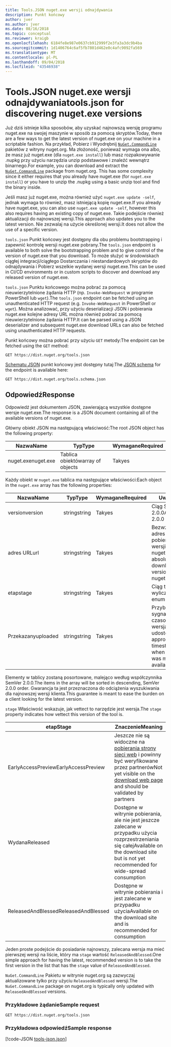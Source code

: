 ```yaml
---
title: Tools.JSON nuget.exe wersji odnajdywania
description: Punkt końcowy
author: jver
ms.author: jver
ms.date: 08/16/2018
ms.topic: conceptual
ms.reviewer: kraigb
ms.openlocfilehash: 6184fe8e987e0637cb912999f2e3fa3a3dc9b4ba
ms.sourcegitcommit: 1d1406764c6af5fb7801d462e0c4afc9092fa569
ms.translationtype: MT
ms.contentlocale: pl-PL
ms.lasthandoff: 09/04/2018
ms.locfileid: "43546938"
---
```

# <a name="toolsjson-for-discovering-nugetexe-versions"></a><span data-ttu-id="42094-103">Tools.JSON nuget.exe wersji odnajdywania</span><span class="sxs-lookup"><span data-stu-id="42094-103">tools.json for discovering nuget.exe versions</span></span>

<span data-ttu-id="42094-104">Już dziś istnieje kilka sposobów, aby uzyskać najnowszą wersję programu nuget.exe na swojej maszynie w sposób za pomocą skryptów.</span><span class="sxs-lookup"><span data-stu-id="42094-104">Today, there are a few ways to get the latest version of nuget.exe on your machine in a scriptable fashion.</span></span> <span data-ttu-id="42094-105">Na przykład, Pobierz i Wyodrębnij [ `NuGet.CommandLine` ](https://www.nuget.org/packages/NuGet.CommandLine/) pakietów z witryny nuget.org. Ma złożoność, ponieważ wymaga ona albo, że masz już nuget.exe (dla `nuget.exe install`) lub masz rozpakowywanie .nupkg przy użyciu narzędzia unzip podstawowe i znaleźć wewnątrz binarnego.</span><span class="sxs-lookup"><span data-stu-id="42094-105">For example, you can download and extract the [`NuGet.CommandLine`](https://www.nuget.org/packages/NuGet.CommandLine/) package from nuget.org. This has some complexity since it either requires that you already have nuget.exe (for `nuget.exe install`) or you have to unzip the .nupkg using a basic unzip tool and find the binary inside.</span></span>

<span data-ttu-id="42094-106">Jeśli masz już nuget.exe, można również użyć `nuget.exe update -self`, jednak wymaga to również, masz istniejącą kopię nuget.exe.</span><span class="sxs-lookup"><span data-stu-id="42094-106">If you already have nuget.exe, you can also use `nuget.exe update -self`, however this also requires having an existing copy of nuget.exe.</span></span> <span data-ttu-id="42094-107">Takie podejście również aktualizacji do najnowszej wersji.</span><span class="sxs-lookup"><span data-stu-id="42094-107">This approach also updates you to the latest version.</span></span> <span data-ttu-id="42094-108">Nie zezwalaj na użycie określonej wersji.</span><span class="sxs-lookup"><span data-stu-id="42094-108">It does not allow the use of a specific version.</span></span>

<span data-ttu-id="42094-109">`tools.json` Punkt końcowy jest dostępny dla obu problemu bootstrapping i zapewnić kontrolę wersji nuget.exe pobrany.</span><span class="sxs-lookup"><span data-stu-id="42094-109">The `tools.json` endpoint is available to both solve the bootstrapping problem and to give control of the version of nuget.exe that you download.</span></span> <span data-ttu-id="42094-110">To może służyć w środowiskach ciągłej integracji/ciągłego Dostarczania i niestandardowych skryptów do odnajdywania i Pobierz wszelkie wydanej wersji nuget.exe.</span><span class="sxs-lookup"><span data-stu-id="42094-110">This can be used in CI/CD environments or in custom scripts to discover and download any released version of nuget.exe.</span></span>

<span data-ttu-id="42094-111">`tools.json` Punktu końcowego można pobrać za pomocą nieuwierzytelnione żądania HTTP (np. `Invoke-WebRequest` w programie PowerShell lub `wget`).</span><span class="sxs-lookup"><span data-stu-id="42094-111">The `tools.json` endpoint can be fetched using an unauthenticated HTTP request (e.g. `Invoke-WebRequest` in PowerShell or `wget`).</span></span> <span data-ttu-id="42094-112">Można analizować, przy użyciu deserializacji JSON i pobierania nuget.exe kolejne adresy URL można również pobrać za pomocą nieuwierzytelnione żądania HTTP.</span><span class="sxs-lookup"><span data-stu-id="42094-112">It can be parsed using a JSON deserializer and subsequent nuget.exe download URLs can also be fetched using unauthenticated HTTP requests.</span></span>

<span data-ttu-id="42094-113">Punkt końcowy można pobrać przy użyciu `GET` metody:</span><span class="sxs-lookup"><span data-stu-id="42094-113">The endpoint can be fetched using the `GET` method:</span></span>

    GET https://dist.nuget.org/tools.json

<span data-ttu-id="42094-114">[Schematu JSON](http://json-schema.org/) punkt końcowy jest dostępny tutaj:</span><span class="sxs-lookup"><span data-stu-id="42094-114">The [JSON schema](http://json-schema.org/) for the endpoint is available here:</span></span>

    GET https://dist.nuget.org/tools.schema.json

## <a name="response"></a><span data-ttu-id="42094-115">Odpowiedź</span><span class="sxs-lookup"><span data-stu-id="42094-115">Response</span></span>

<span data-ttu-id="42094-116">Odpowiedź jest dokumentem JSON, zawierającą wszystkie dostępne wersje nuget.exe.</span><span class="sxs-lookup"><span data-stu-id="42094-116">The response is a JSON document containing all of the available versions of nuget.exe.</span></span>

<span data-ttu-id="42094-117">Główny obiekt JSON ma następującą właściwość:</span><span class="sxs-lookup"><span data-stu-id="42094-117">The root JSON object has the following property:</span></span>

<span data-ttu-id="42094-118">Nazwa</span><span class="sxs-lookup"><span data-stu-id="42094-118">Name</span></span>      | <span data-ttu-id="42094-119">Typ</span><span class="sxs-lookup"><span data-stu-id="42094-119">Type</span></span>             | <span data-ttu-id="42094-120">Wymagane</span><span class="sxs-lookup"><span data-stu-id="42094-120">Required</span></span>
--------- | ---------------- | --------
<span data-ttu-id="42094-121">nuget.exe</span><span class="sxs-lookup"><span data-stu-id="42094-121">nuget.exe</span></span> | <span data-ttu-id="42094-122">Tablica obiektów</span><span class="sxs-lookup"><span data-stu-id="42094-122">array of objects</span></span> | <span data-ttu-id="42094-123">Tak</span><span class="sxs-lookup"><span data-stu-id="42094-123">yes</span></span>

<span data-ttu-id="42094-124">Każdy obiekt w `nuget.exe` tablica ma następujące właściwości:</span><span class="sxs-lookup"><span data-stu-id="42094-124">Each object in the `nuget.exe` array has the following properties:</span></span>

<span data-ttu-id="42094-125">Nazwa</span><span class="sxs-lookup"><span data-stu-id="42094-125">Name</span></span>     | <span data-ttu-id="42094-126">Typ</span><span class="sxs-lookup"><span data-stu-id="42094-126">Type</span></span>   | <span data-ttu-id="42094-127">Wymagane</span><span class="sxs-lookup"><span data-stu-id="42094-127">Required</span></span> | <span data-ttu-id="42094-128">Uwagi</span><span class="sxs-lookup"><span data-stu-id="42094-128">Notes</span></span>
-------- | ------ | -------- | -----
<span data-ttu-id="42094-129">version</span><span class="sxs-lookup"><span data-stu-id="42094-129">version</span></span>  | <span data-ttu-id="42094-130">string</span><span class="sxs-lookup"><span data-stu-id="42094-130">string</span></span> | <span data-ttu-id="42094-131">Tak</span><span class="sxs-lookup"><span data-stu-id="42094-131">yes</span></span>      | <span data-ttu-id="42094-132">Ciąg SemVer 2.0.0</span><span class="sxs-lookup"><span data-stu-id="42094-132">A SemVer 2.0.0 string</span></span>
<span data-ttu-id="42094-133">adres URL</span><span class="sxs-lookup"><span data-stu-id="42094-133">url</span></span>      | <span data-ttu-id="42094-134">string</span><span class="sxs-lookup"><span data-stu-id="42094-134">string</span></span> | <span data-ttu-id="42094-135">Tak</span><span class="sxs-lookup"><span data-stu-id="42094-135">yes</span></span>      | <span data-ttu-id="42094-136">Bezwzględny adres URL pobierania tej wersji programu nuget.exe</span><span class="sxs-lookup"><span data-stu-id="42094-136">An absolute URL for downloading this version of nuget.exe</span></span>
<span data-ttu-id="42094-137">etap</span><span class="sxs-lookup"><span data-stu-id="42094-137">stage</span></span>    | <span data-ttu-id="42094-138">string</span><span class="sxs-lookup"><span data-stu-id="42094-138">string</span></span> | <span data-ttu-id="42094-139">Tak</span><span class="sxs-lookup"><span data-stu-id="42094-139">yes</span></span>      | <span data-ttu-id="42094-140">Ciąg typu wyliczeniowego</span><span class="sxs-lookup"><span data-stu-id="42094-140">An enum string</span></span>
<span data-ttu-id="42094-141">Przekazany</span><span class="sxs-lookup"><span data-stu-id="42094-141">uploaded</span></span> | <span data-ttu-id="42094-142">string</span><span class="sxs-lookup"><span data-stu-id="42094-142">string</span></span> | <span data-ttu-id="42094-143">Tak</span><span class="sxs-lookup"><span data-stu-id="42094-143">yes</span></span>      | <span data-ttu-id="42094-144">Przybliżony sygnaturę czasową gdy wersja została udostępniona</span><span class="sxs-lookup"><span data-stu-id="42094-144">An approximate timestamp of when the version was made available</span></span>

<span data-ttu-id="42094-145">Elementy w tablicy zostaną posortowane, malejąco według współczynnika SemVer 2.0.0.</span><span class="sxs-lookup"><span data-stu-id="42094-145">The items in the array will be sorted in descending, SemVer 2.0.0 order.</span></span> <span data-ttu-id="42094-146">Gwarancja ta jest przeznaczona do odciążenia wyszukiwania dla najnowszej wersji klienta.</span><span class="sxs-lookup"><span data-stu-id="42094-146">This guarantee is meant to ease the burden on a client looking for the latest version.</span></span> 

<span data-ttu-id="42094-147">`stage` Właściwość wskazuje, jak vettect to narzędzie jest wersja.</span><span class="sxs-lookup"><span data-stu-id="42094-147">The `stage` property indicates how vettect this version of the tool is.</span></span> 

<span data-ttu-id="42094-148">etap</span><span class="sxs-lookup"><span data-stu-id="42094-148">Stage</span></span>              | <span data-ttu-id="42094-149">Znaczenie</span><span class="sxs-lookup"><span data-stu-id="42094-149">Meaning</span></span>
------------------ | ------
<span data-ttu-id="42094-150">EarlyAccessPreview</span><span class="sxs-lookup"><span data-stu-id="42094-150">EarlyAccessPreview</span></span> | <span data-ttu-id="42094-151">Jeszcze nie są widoczne na [pobierania strony sieci web](https://www.nuget.org/downloads) i powinny być weryfikowane przez partnerów</span><span class="sxs-lookup"><span data-stu-id="42094-151">Not yet visible on the [download web page](https://www.nuget.org/downloads) and should be validated by partners</span></span>
<span data-ttu-id="42094-152">Wydana</span><span class="sxs-lookup"><span data-stu-id="42094-152">Released</span></span>           | <span data-ttu-id="42094-153">Dostępne w witrynie pobierania, ale nie jest jeszcze zalecane w przypadku użycia rozprzestrzeniania się całej</span><span class="sxs-lookup"><span data-stu-id="42094-153">Available on the download site but is not yet recommended for wide-spread consumption</span></span>
<span data-ttu-id="42094-154">ReleasedAndBlessed</span><span class="sxs-lookup"><span data-stu-id="42094-154">ReleasedAndBlessed</span></span> | <span data-ttu-id="42094-155">Dostępne w witrynie pobierania i jest zalecane w przypadku użycia</span><span class="sxs-lookup"><span data-stu-id="42094-155">Available on the download site and is recommended for consumption</span></span>

<span data-ttu-id="42094-156">Jeden proste podejście do posiadanie najnowszy, zalecana wersja ma mieć pierwszej wersji na liście, który ma `stage` wartość `ReleasedAndBlessed`.</span><span class="sxs-lookup"><span data-stu-id="42094-156">One simple approach for having the latest, recommended version is to take the first version in the list that has the `stage` value of `ReleasedAndBlessed`.</span></span>

<span data-ttu-id="42094-157">`NuGet.CommandLine` Pakietu w witrynie nuget.org są zazwyczaj aktualizowane tylko przy użyciu `ReleasedAndBlessed` wersji.</span><span class="sxs-lookup"><span data-stu-id="42094-157">The `NuGet.CommandLine` package on nuget.org is typically only updated with `ReleasedAndBlessed` versions.</span></span>

### <a name="sample-request"></a><span data-ttu-id="42094-158">Przykładowe żądanie</span><span class="sxs-lookup"><span data-stu-id="42094-158">Sample request</span></span>

    GET https://dist.nuget.org/tools.json

### <a name="sample-response"></a><span data-ttu-id="42094-159">Przykładowa odpowiedź</span><span class="sxs-lookup"><span data-stu-id="42094-159">Sample response</span></span>

[!code-JSON [tools-json.json](./_data/tools-json.json)]
